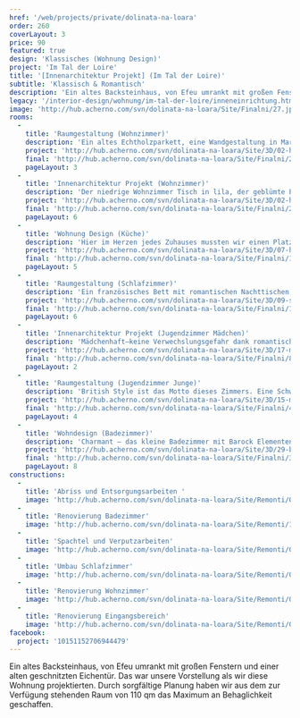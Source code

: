 ```yaml
---
href: '/web/projects/private/dolinata-na-loara'
order: 260
coverLayout: 3
price: 90
featured: true
design: 'Klassisches (Wohnung Design)'
project: 'Im Tal der Loire'
title: '[Innenarchitektur Projekt] (Im Tal der Loire)'
subtitle: 'Klassisch & Romantisch'
description: 'Ein altes Backsteinhaus, von Efeu umrankt mit großen Fenstern und einer alten geschnitzten Eichentür. Das war unsere Vorstellung als wir diese Wohnung projektierten.'
legacy: '/interior-design/wohnung/im-tal-der-loire/inneneinrichtung.html'
image: 'http://hub.acherno.com/svn/dolinata-na-loara/Site/Finalni/27.jpg'
rooms:
  -
    title: 'Raumgestaltung (Wohnzimmer)'
    description: 'Ein altes Echtholzparkett, eine Wandgestaltung in Marmor Optik, dekorative Profile und viele verspielte Details geben diesem Arrangements eine heimelige Note.'
    project: 'http://hub.acherno.com/svn/dolinata-na-loara/Site/3D/02-h_f.jpg'
    final: 'http://hub.acherno.com/svn/dolinata-na-loara/Site/Finalni/29.jpg'
    pageLayout: 3
  -    
    title: 'Innenarchitektur Projekt (Wohnzimmer)'
    description: 'Der niedrige Wohnzimmer Tisch in lila, der geblümte Polstersessel und die kleinen Dekokissen mit ihrem fröhlichen Rosendessin, laden dich zu einem Tee aus edlem Porzellan ein und lassen dich entspannt das Rundherum vergessen.'
    project: 'http://hub.acherno.com/svn/dolinata-na-loara/Site/3D/02-h_f.jpg'
    final: 'http://hub.acherno.com/svn/dolinata-na-loara/Site/Finalni/28.jpg'
    pageLayout: 6
  -
    title: 'Wohnung Design (Küche)'
    description: 'Hier im Herzen jedes Zuhauses mussten wir einen Platz für alles Notwendige finden. Hier, wo die Familienabendessen zubereitet, wo jeden Abend Geschichten erzählt werden und wo an Festen die ganze Familie Beisammen ist.  Hier, wo das Schöne auch praktisch sein muss, wo die Naturstein-Arbeitsplatte schöne Details offenbart und die Tischplatte aus einem angenehmen Massivholz ist.'
    project: 'http://hub.acherno.com/svn/dolinata-na-loara/Site/3D/07-h_f.jpg'
    final: 'http://hub.acherno.com/svn/dolinata-na-loara/Site/Finalni/19.jpg'
    pageLayout: 5
  -
    title: 'Raumgestaltung (Schlafzimmer)'
    description: 'Ein französisches Bett mit romantischen Nachttischen, dezente Wandfarbe in Wischtechnik, imposante Vorhänge und ein Kronleuchter. Zusammen mit dem passenden Sekretär und den alten schwarz-weiß Fotografien entsteht ein stimmiges Schlafzimmerkonzept.'
    project: 'http://hub.acherno.com/svn/dolinata-na-loara/Site/3D/09-s_f.jpg'
    final: 'http://hub.acherno.com/svn/dolinata-na-loara/Site/Finalni/12.jpg'
    pageLayout: 6
  -
    title: 'Innenarchitektur Projekt (Jugendzimmer Mädchen)'
    description: 'Mädchenhaft–keine Verwechslungsgefahr dank romantischen rosa Vorhänge und einem weißen französischen Bett. Eine Steinwand setzt einen Kontrast zu dem kindlich verspielten lila Hintergrund.'
    project: 'http://hub.acherno.com/svn/dolinata-na-loara/Site/3D/17-m2_f.jpg'
    final: 'http://hub.acherno.com/svn/dolinata-na-loara/Site/Finalni/8.jpg'
    pageLayout: 2
  -
    title: 'Raumgestaltung (Jugendzimmer Junge)'
    description: 'British Style ist das Motto dieses Zimmers. Eine Schwarz-weiße Fototapete in Comic Style, ein Teppich mit dem Union Jack und ein Sitzsack in XXL machen dieses Teenagerzimmer einzigartig! Ein Mix aus Spannung, Individualität und Verspieltheit–eine Beschreibung die zu jedem Teenager passt.'
    project: 'http://hub.acherno.com/svn/dolinata-na-loara/Site/3D/15-m1_f.jpg'
    final: 'http://hub.acherno.com/svn/dolinata-na-loara/Site/Finalni/4.jpg'
    pageLayout: 4
  - 
    title: 'Wohndesign (Badezimmer)'
    description: 'Charmant – das kleine Badezimmer mit Barock Elementen bietet einen hohen Wohlfühlfaktor. Florale Fließen und Familienfotos geben dem Raum eine persönliche Note.'
    project: 'http://hub.acherno.com/svn/dolinata-na-loara/Site/3D/29-b_f.jpg'
    final: 'http://hub.acherno.com/svn/dolinata-na-loara/Site/Finalni/33.jpg'
    pageLayout: 8
constructions:
  -
    title: 'Abriss und Entsorgungsarbeiten '
    image: 'http://hub.acherno.com/svn/dolinata-na-loara/Site/Remonti/01-r.JPG'
  -
    title: 'Renovierung Badezimmer'
    image: 'http://hub.acherno.com/svn/dolinata-na-loara/Site/Remonti/12-r.JPG'
  -
    title: 'Spachtel und Verputzarbeiten'
    image: 'http://hub.acherno.com/svn/dolinata-na-loara/Site/Remonti/09-r.JPG'
  -
    title: 'Umbau Schlafzimmer'
    image: 'http://hub.acherno.com/svn/dolinata-na-loara/Site/Remonti/05-r.JPG'
  -
    title: 'Renovierung Wohnzimmer'
    image: 'http://hub.acherno.com/svn/dolinata-na-loara/Site/Remonti/03-r.JPG'
  - 
    title: 'Renovierung Eingangsbereich'
    image: 'http://hub.acherno.com/svn/dolinata-na-loara/Site/Remonti/06-r.JPG'
facebook:
  project: '10151152706944479'
---
```

Ein altes Backsteinhaus, von Efeu umrankt mit großen Fenstern und einer alten geschnitzten Eichentür. Das war unsere Vorstellung als wir diese Wohnung projektierten. 
Durch sorgfältige Planung haben wir aus dem zur Verfügung stehenden Raum von 110 qm das Maximum an Behaglichkeit geschaffen.